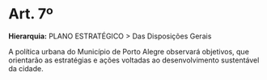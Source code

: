 # Art. 7º

**Hierarquia:** PLANO ESTRATÉGICO > Das Disposições Gerais

A política urbana do Município de Porto Alegre observará objetivos, que orientarão as estratégias e ações voltadas ao desenvolvimento sustentável da cidade.






